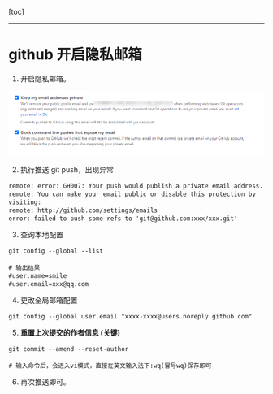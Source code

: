 [toc]

---

# github 开启隐私邮箱

1. 开启隐私邮箱。

![1667804088546](git启用隐私邮箱后push问题.assets/1667804088546.png)

2. 执行推送 git push，出现异常

```shell
remote: error: GH007: Your push would publish a private email address.        
remote: You can make your email public or disable this protection by visiting:        
remote: http://github.com/settings/emails        
error: failed to push some refs to 'git@github.com:xxx/xxx.git'
```

3. 查询本地配置

```shell
git config --global --list

# 输出结果
#user.name=smile
#user.email=xxx@qq.com
```

4. 更改全局邮箱配置

```shell
git config --global user.email "xxxx-xxxx@users.noreply.github.com"
```

5. **重置上次提交的作者信息 (关键)**

```shell
git commit --amend --reset-author

# 输入命令后，会进入vi模式，直接在英文输入法下:wq(冒号wq)保存即可
```

6. 再次推送即可。
